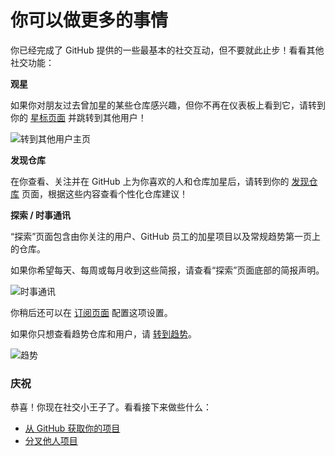 # 你可以做更多的事情

你已经完成了 GitHub 提供的一些最基本的社交互动，但不要就此止步！看看其他社交功能：

**观星**

如果你对朋友过去曾加星的某些仓库感兴趣，但你不再在仪表板上看到它，请转到你的 [星标页面](https://github.com/stars) 并跳转到其他用户！

![&#x8F6C;&#x5230;&#x5176;&#x4ED6;&#x7528;&#x6237;&#x4E3B;&#x9875;](https://guides.github.com/activities/socialize/jump-to-another-user.png)

**发现仓库**

在你查看、关注并在 GitHub 上为你喜欢的人和仓库加星后，请转到你的 [发现仓库](https://github.com/dashboard/discover) 页面，根据这些内容查看个性化仓库建议！

**探索 / 时事通讯**

“探索”页面包含由你关注的用户、GitHub 员工的加星项目以及常规趋势第一页上的仓库。

如果你希望每天、每周或每月收到这些简报，请查看“探索”页面底部的简报声明。

![&#x65F6;&#x4E8B;&#x901A;&#x8BAF;](https://guides.github.com/activities/socialize/subscribe-explore.png)

你稍后还可以在 [订阅页面](https://github.com/explore/subscribe) 配置这项设置。

如果你只想查看趋势仓库和用户，请 [转到趋势](https://github.com/trending)。

![&#x8D8B;&#x52BF;](https://guides.github.com/activities/socialize/trending.png)

### 庆祝

恭喜！你现在社交小王子了。看看接下来做些什么：

* [从 GitHub 获取你的项目](https://help.github.com/categories/importing-your-projects-to-github/)
* [分叉他人项目](https://itechub.gitbook.io/github-guides-zhcn/forking-projects)


